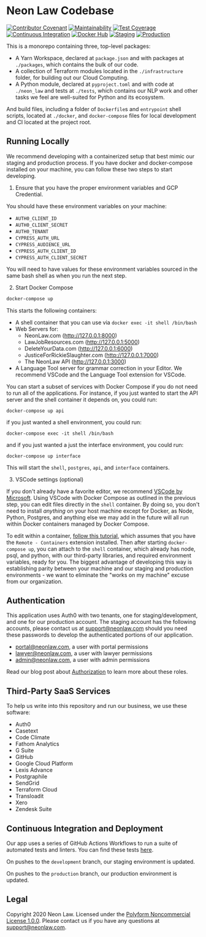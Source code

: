 # Neon Law Codebase

[![Contributor Covenant](https://img.shields.io/badge/Contributor%20Covenant-v2.0%20adopted-ff69b4.svg)](CODE_OF_CONDUCT.md)
[![Maintainability](https://api.codeclimate.com/v1/badges/a9de7883f94a89b722a5/maintainability)](https://codeclimate.com/github/NeonLaw/interface/maintainability)
[![Test Coverage](https://api.codeclimate.com/v1/badges/a9de7883f94a89b722a5/test_coverage)](https://codeclimate.com/github/NeonLaw/interface/test_coverage)
[![Continuous Integration](https://github.com/NeonLaw/interface/workflows/continuous_integration/badge.svg)](https://github.com/NeonLaw/interface/actions?query=workflow%3Acontinuous_integration)
[![Docker Hub](https://github.com/neonlaw/interface/workflows/docker_hub/badge.svg)](https://github.com/NeonLaw/interface/actions?query=workflow%3Adocker_hub)
[![Staging](https://github.com/neonlaw/interface/workflows/staging/badge.svg)](https://github.com/NeonLaw/interface/actions?query=workflow%3Astaging)
[![Production](https://github.com/neonlaw/interface/workflows/production/badge.svg)](https://github.com/NeonLaw/interface/actions?query=workflow%3Aproduction)

This is a monorepo containing three, top-level packages:

* A Yarn Workspace, declared at `package.json` and with packages at
  `./packages`, which contains the bulk of our code.
* A collection of Terraform modules located in the `./infrastructure` folder,
  for building out our Cloud Computing.
* A Python module, declared at `pyproject.toml` and with code at `./neon_law`
  and tests at `./tests`, which contains our NLP work and other tasks we feel
  are well-suited for Python and its ecosystem.

And build files, including a folder of `Dockerfile`s and `entrypoint` shell
scripts, located at `./docker`, and `docker-compose` files for local
development and CI located at the project root.

## Running Locally

We recommend developing with a containerized setup that best mimic our staging
and production process. If you have docker and docker-compose installed on
your machine, you can follow these two steps to start developing.

1. Ensure that you have the proper environment variables and GCP Credential.

You should have these environment variables on your machine:

* `AUTH0_CLIENT_ID`
* `AUTH0_CLIENT_SECRET`
* `AUTH0_TENANT`
* `CYPRESS_AUTH_URL`
* `CYPRESS_AUDIENCE_URL`
* `CYPRESS_AUTH_CLIENT_ID`
* `CYPRESS_AUTH_CLIENT_SECRET`

You will need to have values for these environment variables sourced in the same
bash shell as when you run the next step.

2. Start Docker Compose

```bash
docker-compose up
```

This starts the following containers:

* A shell container that you can use via `docker exec -it shell /bin/bash`
* Web Servers for:
  * NeonLaw.com (http://127.0.0.1:8000)
  * LawJobResources.com (http://127.0.0.1:5000)
  * DeleteYourData.com (http://127.0.0.1:6000)
  * JusticeForRickieSlaughter.com (http://127.0.0.1:7000)
  * The NeonLaw API (http://127.0.0.1:3000)
* A Language Tool server for grammar correction in your Editor. We recommend
  VSCode and the Language Tool extension for VSCode.

You can start a subset of services with Docker Compose if you do not need to
run all of the applications. For instance, if you just wanted to start the
API server and the shell container it depends on, you could run:

```
docker-compose up api
```

if you just wanted a shell environment, you could run:

```
docker-compose exec -it shell /bin/bash
```

and if you just wanted a just the interface environment, you could run:

```
docker-compose up interface
```

This will start the `shell`, `postgres`, `api`, and `interface` containers.

3. VSCode settings (optional)

If you don't already have a favorite editor, we recommend [VSCode by
Microsoft](https://code.visualstudio.com/). Using VSCode with Docker Compose
as outlined in the previous step, you can edit files directly in the `shell`
container. By doing so, you don't need to install *anything* on your host
machine except for Docker, as Node, Python, Postgres, and anything else we
may add in the future will all run within Docker containers managed by Docker
Compose.

To edit within a container, [follow this
tutorial](https://code.visualstudio.com/docs/remote/containers), which
assumes that you have the `Remote - Containers` extension installed. Then
after starting `docker-compose up`, you can attach to the `shell` container,
which already has node, psql, and python, with our third-party libraries, and
required environment variables, ready for you. The biggest advantage of
developing this way is establishing parity between your machine and our
staging and production environments - we want to eliminate the "works on my
machine" excuse from our organization.

## Authentication

This application uses Auth0 with two tenants, one for staging/development, and
one for our production account. The staging account has the following
accounts, please contact us at support@neonlaw.com should you need these
passwords to develop the authenticated portions of our application.

* portal@neonlaw.com, a user with portal permissions
* lawyer@neonlaw.com, a user with lawyer permissions
* admin@neonlaw.com, a user with admin permissions

Read our blog post about
[Authorization](https://www.neonlaw.com/blog/authorization) to learn more about
these roles.

## Third-Party SaaS Services

To help us write into this repository and run our business, we use these
software:

* Auth0
* Casetext
* Code Climate
* Fathom Analytics
* G Suite
* GitHub
* Google Cloud Platform
* Lexis Advance
* Postgraphile
* SendGrid
* Terraform Cloud
* Transloadit
* Xero
* Zendesk Suite

## Continuous Integration and Deployment

Our app uses a series of GitHub Actions Workflows to run a suite of automated
tests and linters. You can find these tests
[here](https://github.com/neonlaw/codebase/actions).

On pushes to the `development` branch, our staging environment is updated.

On pushes to the `production` branch, our production environment is updated.

## Legal

Copyright 2020 Neon Law. Licensed under the [Polyform Noncommercial License
1.0.0](LICENSE.md). Please contact us if you have any questions at
support@neonlaw.com.
